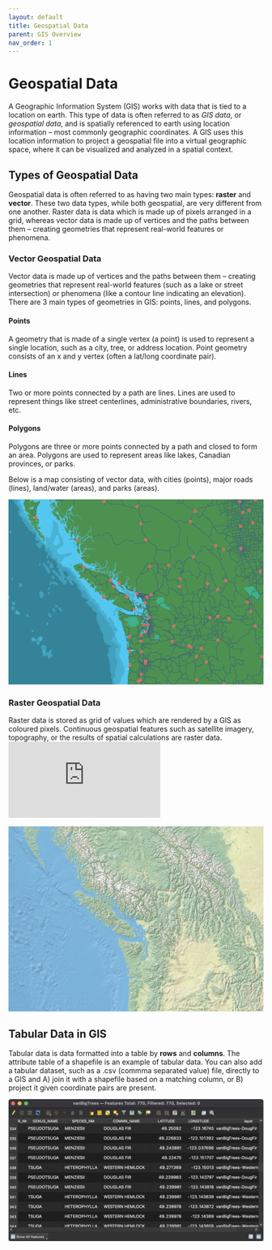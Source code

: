 ```yaml
---
layout: default
title: Geospatial Data
parent: GIS Overview
nav_order: 1
---
```


# Geospatial Data

A Geographic Information System (GIS) works with data that is tied to a location on earth. This type of data is often referred to as *GIS data*, or *geospatial data*, and is spatially referenced to earth using location information – most commonly geographic coordinates. A GIS uses this location information to project a geospatial file into a virtual geographic space, where it can be visualized and analyzed in a spatial context.

## Types of Geospatial Data

Geospatial data is often referred to as having two main types: **raster** and **vector**. These two data types, while both geospatial, are very different from one another. Raster data is data which is made up of pixels arranged in a grid, whereas vector data is made up of vertices and the paths between them – creating geometries that represent real-world features or phenomena.

### Vector Geospatial Data
Vector data is made up of vertices and the paths between them – creating geometries that represent real-world features (such as a lake or street intersection) or phenomena (like a contour line indicating an elevation). There are 3 main types of geometries in GIS: points, lines, and polygons.

#### Points
A geometry that is made of a single vertex (a point) is used to represent a single location, such as a city, tree, or address location. Point geometry consists of an x and y vertex (often a lat/long coordinate pair).    

#### Lines
Two or more points connected by a path are lines. Lines are used to represent things like street centerlines, administrative boundaries, rivers, etc.

#### Polygons
Polygons are three or more points connected by a path and closed to form an area. Polygons are used to represent areas like lakes, Canadian provinces, or parks.    

Below is a map consisting of vector data, with cities (points), major roads (lines), land/water (areas), and parks (areas).     

![Vector Map of PNW](vector-map.png)

### Raster Geospatial Data
Raster data is stored as grid of values which are rendered by a GIS as coloured pixels. Continuous geospatial features such as satellite imagery, topography, or the results of spatial calculations are raster data. 
![Read More Here](https://docs.qgis.org/3.4/en/docs/gentle_gis_introduction/raster_data.html)

![Raster Map of PNW](raster-map.png)

## Tabular Data in GIS
Tabular data is data formatted into a table by **rows** and **columns**. The attribute table of a shapefile is an example of tabular data. You can also add a tabular dataset, such as a .csv (commma separated value) file, directly to a GIS and A) join it with a shapefile based on a matching column, or B) project it given coordinate pairs are present.

![Tabular Data](tabular-data_20220527.png)